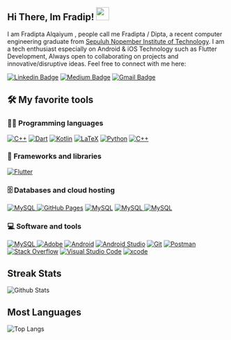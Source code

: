 ## Hi There, Im Fradip! <img src="https://raw.githubusercontent.com/aemmadi/aemmadi/master/wave.gif" width="30">

I am Fradipta Alqaiyum , people call me Fradipta / Dipta, a recent computer engineering graduate from [Sepuluh Nopember Institute of Technology](https://www.its.ac.id/id/beranda/). I am a tech enthusiast especially on Android & iOS Technology such as Flutter Development, Always open to collaborating on projects and innovative/disruptive ideas. Feel free to connect with me here:

[![Linkedin Badge](https://img.shields.io/badge/-fradiptaAlqaiyum-blue?style=flat-square&logo=Linkedin&logoColor=white&link=https://www.linkedin.com/in/dipoo/)](https://www.linkedin.com/in/dipoo/)
[![Medium Badge](https://img.shields.io/badge/-@freex-03a57a?style=flat-square&labelColor=000000&logo=Medium&link=https://medium.com/@freex)]([https://medium.com/@freex](https://medium.com/@freex))
[![Gmail Badge](https://img.shields.io/badge/-fradipta.alqaiyum@gmail.com-c14438?style=flat-square&logo=Gmail&logoColor=white&link=mailto:fradipta.alqaiyum@gmail.com)](mailto:fradipta.alqaiyum@gmail.com)

## 🛠️ My favorite tools

### 👨‍💻 Programming languages

<p>
    <a href="https://github.com/search?q=user%3ADenverCoder1+language%3Acpp"><img alt="C++" src="https://custom-icon-badges.herokuapp.com/badge/C++-9C033A.svg?logo=cpp2&logoColor=white"></a>
    <a href="https://github.com/search?q=user%3ADenverCoder1+language%3Adart"><img alt="Dart" src="https://img.shields.io/badge/Dart-15A6C4.svg?logo=dart&logoColor=white"></a>
    <a href="https://github.com/search?q=user%3ADenverCoder1+language%3Akotlin"><img alt="Kotlin" src="https://img.shields.io/badge/Kotlin-0095D5.svg?logo=Kotlin&logoColor=white"></a>
    <a href="https://github.com/search?q=user%3ADenverCoder1+language%3Atex"><img alt="LaTeX" src="https://img.shields.io/badge/LaTeX-008080.svg?logo=LaTeX&logoColor=white"></a>
    <a href="https://github.com/search?q=user%3ADenverCoder1+language%3Apython"><img alt="Python" src="https://img.shields.io/badge/Python-14354C.svg?logo=python&logoColor=white"></a>
  <a href="https://github.com/search?q=user%3ADenverCoder1+language%3Acpp"><img alt="C++" src="https://img.shields.io/badge/swift-F54A2A?style=flat&logo=swift&logoColor=white"></a>
  
</p>

### 🧰 Frameworks and libraries

<p>
    <a href="#"><img alt="Flutter" src="https://img.shields.io/badge/Flutter-02569B.svg?logo=flutter&logoColor=white"></a>
    
</p>

### 🗄️ Databases and cloud hosting

<p>
    <a href="#"><img alt="MySQL" src="https://img.shields.io/badge/github-%23121011.svg?style=flat&logo=github&logoColor=white">
    <a href="#"><img alt="GitHub Pages" src="https://img.shields.io/badge/GitHub%20Pages-327FC7.svg?logo=github&logoColor=white"></a>
    <a href="#"><img alt="MySQL" src="https://img.shields.io/badge/MySQL-00f.svg?logo=mysql&logoColor=white"></a>
    <a href="#"><img alt="MySQL" src="https://img.shields.io/badge/bitbucket-%230047B3.svg?style=flat&logo=bitbucket&logoColor=white">
    <a href="#"><img alt="MySQL" src="https://img.shields.io/badge/firebase-%23039BE5.svg?style=flat&logo=firebase">
</a>
</p>    

### 💻 Software and tools

<p>
    <a href="#"><img alt="MySQL" src="https://img.shields.io/badge/jira-%230A0FFF.svg?style=flat&logo=jira&logoColor=white">
    <a href="#"><img alt="Adobe" src="https://img.shields.io/badge/Adobe-FF0000.svg?logo=adobe&logoColor=white"></a>
    <a href="#"><img alt="Android" src="https://img.shields.io/badge/Android-3DDC84?logo=android&logoColor=white"></a>
    <a href="#"><img alt="Android Studio" src="https://img.shields.io/badge/Android%20Studio-008678.svg?logo=android-studio&logoColor=white"></a>
    <a href="#"><img alt="Git" src="https://img.shields.io/badge/Git-F05033.svg?logo=git&logoColor=white"></a>
    <a href="#"><img alt="Postman" src="https://img.shields.io/badge/Postman-FF6C37?logo=postman&logoColor=white"></a>
    <a href="#"><img alt="Stack Overflow" src="https://img.shields.io/badge/-Stack%20Overflow-FE7A16?logo=stack-overflow&logoColor=white"></a>
    <a href="#"><img alt="Visual Studio Code" src="https://img.shields.io/badge/Visual%20Studio%20Code-0078d7.svg?logo=visual-studio-code&logoColor=white"></a>
  <a href="#"><img alt="xcode" src="https://img.shields.io/badge/Xcode-007ACC?style=flat&logo=Xcode&logoColor=white"></a>
</p>

## Streak Stats
![Github Stats](https://git-stats-forking.vercel.app/api?username=fradip12&count_private=true&show_icons=true&include_all_commits=true&count_private=true&theme=monokai)

## Most Languages
![Top Langs](https://git-stats-forking.vercel.app/api/top-langs/?username=fradip12&hide=TeX&layout=compact&count_private=true&theme=monokai)
